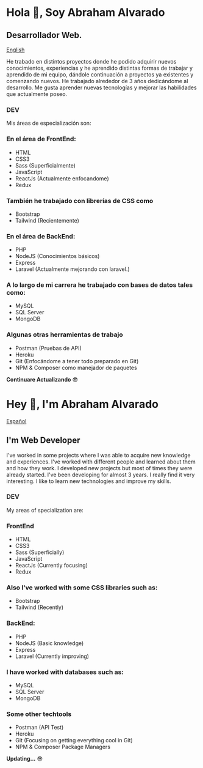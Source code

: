 # Hola 👋, Soy Abraham Alvarado

## Desarrollador Web.
[English](#hey--im-abraham-alvarado)

He trabado en distintos proyectos donde he podido adquirir nuevos conocimientos, experiencias y he aprendido distintas formas de trabajar y aprendido de mi equipo,
dándole continuación a proyectos ya existentes y comenzando nuevos.
He trabajado alrededor de 3 años dedicándome al desarrollo.
Me gusta aprender nuevas tecnologías y mejorar las habilidades que actualmente poseo.

### DEV
Mis áreas de especialización son:

### En el área de FrontEnd:
- HTML
- CSS3
- Sass (Superficialmente)
- JavaScript
- ReactJs (Actualmente enfocandome)
- Redux

### También he trabajado con librerías de CSS como
- Bootstrap
- Tailwind (Recientemente)

### En el área de BackEnd:
- PHP 
- NodeJS (Conocimientos básicos)
- Express
- Laravel (Actualmente mejorando con laravel.)

### A lo largo de mi carrera he trabajado con bases de datos tales como:
- MySQL
- SQL Server
- MongoDB

### Algunas otras herramientas de trabajo
- Postman (Pruebas de API)
- Heroku
- Git (Enfocándome a tener todo preparado en Git)
- NPM & Composer como manejador de paquetes


**Continuare Actualizando** :sunglasses:

# Hey 👋, I'm Abraham Alvarado 
[Español](#)

## I'm Web Developer

I've worked in some projects where I was able to acquire new knowledge and experiences. 
I've worked with different people and learned about them and how they work. I developed new projects but most of times they were already started. 
I've been developing for almost 3 years. I really find it very interesting.
I like to learn new technologies and improve my skills.


### DEV
My areas of specialization are:

### FrontEnd
- HTML
- CSS3
- Sass (Superficially)
- JavaScript
- ReactJs (Currently focusing)
- Redux

### Also I've worked with some CSS libraries such as:
- Bootstrap 
- Tailwind (Recently)

### BackEnd:
- PHP 
- NodeJS (Basic knowledge)
- Express
- Laravel (Currently improving)

### I have worked with databases such as:
- MySQL
- SQL Server
- MongoDB

### Some other techtools
- Postman (API Test)
- Heroku
- Git (Focusing on getting everything cool in Git)
- NPM & Composer Package Managers


**Updating...** :sunglasses:
